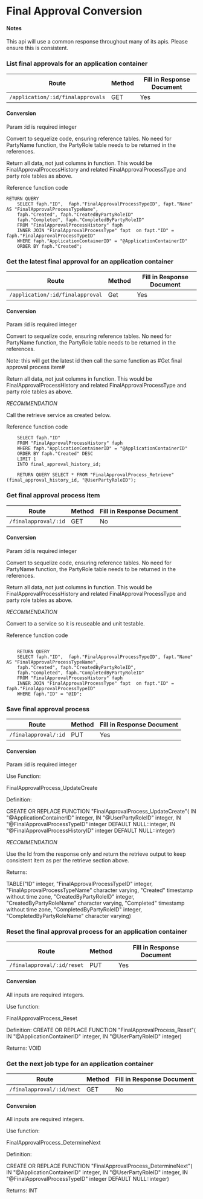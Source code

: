 # Final Approval Conversion

#### Notes

This api will use a common response throughout many of its apis. Please ensure this is consistent.

### List final approvals for an application container

| Route | Method | Fill in Response Document |
|---|---|---|
| `/application/:id/finalapprovals` | GET | Yes |

#### Conversion

Param :id is required integer

Convert to sequelize code, ensuring reference tables. No need for PartyName function, the PartyRole table needs to be returned in the references.

Return all data, not just columns in function. This would be FinalApprovalProcessHistory and related FinalApprovalProcessType and party role tables as above.

Reference function code

```
RETURN QUERY
    SELECT faph."ID",  faph."FinalApprovalProcessTypeID", fapt."Name" AS "FinalApprovalProcessTypeName",
    faph."Created", faph."CreatedByPartyRoleID"
    faph."Completed", faph."CompletedByPartyRoleID"
    FROM "FinalApprovalProcessHistory" faph
    INNER JOIN "FinalApprovalProcessType" fapt  on fapt."ID" = faph."FinalApprovalProcessTypeID"
    WHERE faph."ApplicationContainerID" = "@ApplicationContainerID"
    ORDER BY faph."Created";
```



### Get the latest final approval for an application container

| Route | Method | Fill in Response Document |
|---|---|---|
| `/application/:id/finalapproval` | Get | Yes |

#### Conversion

Param :id is required integer

Convert to sequelize code, ensuring reference tables. No need for PartyName function, the PartyRole table needs to be returned in the references.

Note: this will get the latest id then call the same function as #Get final approval process item#

Return all data, not just columns in function. This would be FinalApprovalProcessHistory and related FinalApprovalProcessType and party role tables as above.

*RECOMMENDATION*

Call the retrieve service as created below.

Reference function code

```
    SELECT faph."ID"
    FROM "FinalApprovalProcessHistory" faph
    WHERE faph."ApplicationContainerID" = "@ApplicationContainerID"
    ORDER BY faph."Created" DESC
    LIMIT 1
    INTO final_approval_history_id;

    RETURN QUERY SELECT * FROM "FinalApprovalProcess_Retrieve"(final_approval_history_id, "@UserPartyRoleID");
```



### Get final approval process item

| Route | Method | Fill in Response Document |
|---|---|---|
| `/finalapproval/:id` | GET | No |

#### Conversion


Param :id is required integer

Convert to sequelize code, ensuring reference tables. No need for PartyName function, the PartyRole table needs to be returned in the references.

Return all data, not just columns in function. This would be FinalApprovalProcessHistory and related FinalApprovalProcessType and party role tables as above.

*RECOMMENDATION*

Convert to a service so it is reuseable and unit testable.

Reference function code

```

    RETURN QUERY 
    SELECT faph."ID",  faph."FinalApprovalProcessTypeID", fapt."Name" AS "FinalApprovalProcessTypeName",
    faph."Created", faph."CreatedByPartyRoleID",
    faph."Completed", faph."CompletedByPartyRoleID"
    FROM "FinalApprovalProcessHistory" faph
    INNER JOIN "FinalApprovalProcessType" fapt  on fapt."ID" = faph."FinalApprovalProcessTypeID"
    WHERE faph."ID" = "@ID";
```

### Save final approval process

| Route | Method | Fill in Response Document |
|---|---|---|
| `/finalapproval/:id` | PUT | Yes |

#### Conversion


Param :id is required integer

Use Function:

FinalApprovalProcess_UpdateCreate

Definition:

CREATE OR REPLACE FUNCTION "FinalApprovalProcess_UpdateCreate"(
    IN "@ApplicationContainerID" integer,
    IN "@UserPartyRoleID" integer,
    IN "@FinalApprovalProcessTypeID" integer DEFAULT NULL::integer,
    IN "@FinalApprovalProcessHistoryID" integer DEFAULT NULL::integer)

*RECOMMENDATION*

Use the Id from the response only and return the retrieve output to keep consistent item as per the retrieve section above.

Returns:

TABLE("ID" integer, "FinalApprovalProcessTypeID" integer, "FinalApprovalProcessTypeName" character varying, "Created" timestamp without time zone, "CreatedByPartyRoleID" integer, "CreatedByPartyRoleName" character varying, "Completed" timestamp without time zone, "CompletedByPartyRoleID" integer, "CompletedByPartyRoleName" character varying)

### Reset the final approval process for an application container

| Route | Method | Fill in Response Document |
|---|---|---|
| `/finalapproval/:id/reset` | PUT | Yes |

#### Conversion

All inputs are required integers.

Use function:

FinalApprovalProcess_Reset

Definition:
CREATE OR REPLACE FUNCTION "FinalApprovalProcess_Reset"(
    IN "@ApplicationContainerID" integer,
    IN "@UserPartyRoleID" integer)

Returns: VOID

### Get the next job type for an application container

| Route | Method | Fill in Response Document |
|---|---|---|
| `/finalapproval/:id/next` | GET | No |

#### Conversion

All inputs are required integers.

Use function:

FinalApprovalProcess_DetermineNext

Definition:

CREATE OR REPLACE FUNCTION "FinalApprovalProcess_DetermineNext"(
    IN "@ApplicationContainerID" integer,
    IN "@UserPartyRoleID" integer,
    IN "@FinalApprovalProcessTypeID" integer DEFAULT NULL::integer)

Returns: INT